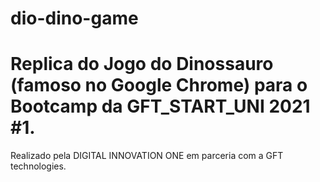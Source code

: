 # dio-dino-game

# Replica do Jogo do Dinossauro (famoso no Google Chrome) para o Bootcamp da GFT_START_UNI 2021 #1.
Realizado pela DIGITAL INNOVATION ONE em parceria com a GFT technologies.


